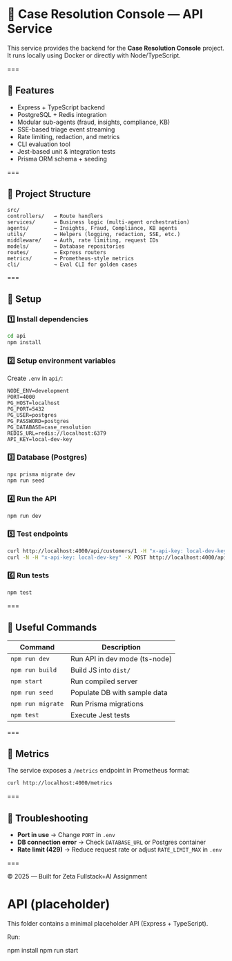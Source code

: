# 🧠 Case Resolution Console — API Service

This service provides the backend for the **Case Resolution Console** project.  
It runs locally using Docker or directly with Node/TypeScript.

===

## 🚀 Features

- Express + TypeScript backend
- PostgreSQL + Redis integration
- Modular sub-agents (fraud, insights, compliance, KB)
- SSE-based triage event streaming
- Rate limiting, redaction, and metrics
- CLI evaluation tool
- Jest-based unit & integration tests
- Prisma ORM schema + seeding

===

## 🧩 Project Structure

```
src/
controllers/   → Route handlers
services/      → Business logic (multi-agent orchestration)
agents/        → Insights, Fraud, Compliance, KB agents
utils/         → Helpers (logging, redaction, SSE, etc.)
middleware/    → Auth, rate limiting, request IDs
models/        → Database repositories
routes/        → Express routers
metrics/       → Prometheus-style metrics
cli/           → Eval CLI for golden cases
```

===

## 🧱 Setup

### 1️⃣ Install dependencies
```bash
cd api
npm install
```

### 2️⃣ Setup environment variables

Create `.env` in `api/`:

```
NODE_ENV=development
PORT=4000
PG_HOST=localhost
PG_PORT=5432
PG_USER=postgres
PG_PASSWORD=postgres
PG_DATABASE=case_resolution
REDIS_URL=redis://localhost:6379
API_KEY=local-dev-key
```

### 3️⃣ Database (Postgres)

```bash
npx prisma migrate dev
npm run seed
```

### 4️⃣ Run the API

```bash
npm run dev
```

### 5️⃣ Test endpoints

```bash
curl http://localhost:4000/api/customers/1 -H "x-api-key: local-dev-key"
curl -N -H "x-api-key: local-dev-key" -X POST http://localhost:4000/api/triage/start -d '{"customerId": "1"}'
```

### 6️⃣ Run tests

```bash
npm test
```

===

## 🧪 Useful Commands

| Command           | Description                   |
| ----------------- | ----------------------------- |
| `npm run dev`     | Run API in dev mode (ts-node) |
| `npm run build`   | Build JS into `dist/`         |
| `npm start`       | Run compiled server           |
| `npm run seed`    | Populate DB with sample data  |
| `npm run migrate` | Run Prisma migrations         |
| `npm test`        | Execute Jest tests            |

===

## 🧾 Metrics

The service exposes a `/metrics` endpoint in Prometheus format:

```bash
curl http://localhost:4000/metrics
```

===

## 🧰 Troubleshooting

* **Port in use** → Change `PORT` in `.env`
* **DB connection error** → Check `DATABASE_URL` or Postgres container
* **Rate limit (429)** → Reduce request rate or adjust `RATE_LIMIT_MAX` in `.env`

===

© 2025 — Built for Zeta Fullstack+AI Assignment
# API (placeholder)

This folder contains a minimal placeholder API (Express + TypeScript).

Run:

npm install
npm run start
